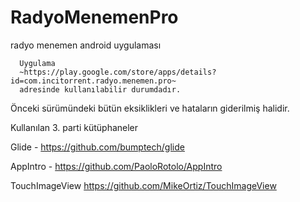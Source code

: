 # RadyoMenemenPro
radyo menemen android uygulaması


      Uygulama 
      ~https://play.google.com/store/apps/details?id=com.incitorrent.radyo.menemen.pro~
      adresinde kullanılabilir durumdadır.

Önceki sürümündeki bütün eksiklikleri ve hataların giderilmiş halidir.


Kullanılan 3. parti kütüphaneler

Glide - https://github.com/bumptech/glide

AppIntro - https://github.com/PaoloRotolo/AppIntro

TouchImageView https://github.com/MikeOrtiz/TouchImageView
